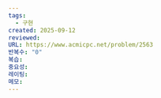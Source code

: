 ```yaml
---
tags:
  - 구현
created: 2025-09-12
reviewed:
URL: https://www.acmicpc.net/problem/2563
반복수: "0"
복습:
중요성:
레이팅:
메모:
---
```

